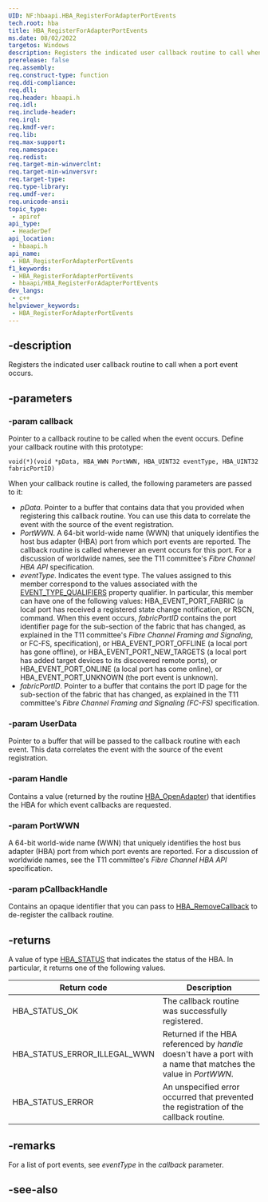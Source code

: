 ```yaml
---
UID: NF:hbaapi.HBA_RegisterForAdapterPortEvents
tech.root: hba
title: HBA_RegisterForAdapterPortEvents
ms.date: 08/02/2022
targetos: Windows
description: Registers the indicated user callback routine to call when a port event occurs.
prerelease: false
req.assembly: 
req.construct-type: function
req.ddi-compliance: 
req.dll: 
req.header: hbaapi.h
req.idl: 
req.include-header: 
req.irql: 
req.kmdf-ver: 
req.lib: 
req.max-support: 
req.namespace: 
req.redist: 
req.target-min-winverclnt: 
req.target-min-winversvr: 
req.target-type: 
req.type-library: 
req.umdf-ver: 
req.unicode-ansi: 
topic_type:
 - apiref
api_type:
 - HeaderDef
api_location:
 - hbaapi.h
api_name:
 - HBA_RegisterForAdapterPortEvents
f1_keywords:
 - HBA_RegisterForAdapterPortEvents
 - hbaapi/HBA_RegisterForAdapterPortEvents
dev_langs:
 - c++
helpviewer_keywords:
 - HBA_RegisterForAdapterPortEvents
---
```


## -description

Registers the indicated user callback routine to call when a port event occurs.

## -parameters

### -param callback

Pointer to a callback routine to be called when the event occurs. Define your callback routine with this prototype:

`void(*)(void *pData, HBA_WWN PortWWN, HBA_UINT32 eventType, HBA_UINT32 fabricPortID)`

When your callback routine is called, the following parameters are passed to it:

* *pData*. Pointer to a buffer that contains data that you provided when registering this callback routine. You can use this data to correlate the event with the source of the event registration.
* *PortWWN*. A 64-bit world-wide name (WWN) that uniquely identifies the host bus adapter (HBA) port from which port events are reported. The callback routine is called whenever an event occurs for this port. For a discussion of worldwide names, see the T11 committee's *Fibre Channel HBA API* specification.
* *eventType*. Indicates the event type. The values assigned to this member correspond to the values associated with the [EVENT_TYPE_QUALIFIERS](/windows-hardware/drivers/storage/event-types-qualifiers) property qualifier. In particular, this member can have one of the following values: HBA_EVENT_PORT_FABRIC (a local port has received a registered state change notification, or RSCN, command. When this event occurs, *fabricPortID* contains the port identifier page for the sub-section of the fabric that has changed, as explained in the T11 committee's *Fibre Channel Framing and Signaling*, or FC-FS, specification), or HBA_EVENT_PORT_OFFLINE (a local port has gone offline), or HBA_EVENT_PORT_NEW_TARGETS (a local port has added target devices to its discovered remote ports), or HBA_EVENT_PORT_ONLINE (a local port has come online), or HBA_EVENT_PORT_UNKNOWN (the port event is unknown).
* *fabricPortID*. Pointer to a buffer that contains the port ID page for the sub-section of the fabric that has changed, as explained in the T11 committee's *Fibre Channel Framing and Signaling (FC-FS)* specification.

### -param UserData

Pointer to a buffer that will be passed to the callback routine with each event. This data correlates the event with the source of the event registration.

### -param Handle

Contains a value (returned by the routine [HBA_OpenAdapter](nf-hbaapi-hba_openadapter.md)) that identifies the HBA for which event callbacks are requested.

### -param PortWWN

A 64-bit world-wide name (WWN) that uniquely identifies the host bus adapter (HBA) port from which port events are reported. For a discussion of worldwide names, see the T11 committee's *Fibre Channel HBA API* specification.

### -param pCallbackHandle

Contains an opaque identifier that you can pass to [HBA_RemoveCallback](nf-hbaapi-hba_removecallback.md) to de-register the callback routine.

## -returns

A value of type [HBA_STATUS](/windows-hardware/drivers/storage/hba-status) that indicates the status of the HBA. In particular, it returns one of the following values.

|Return code|Description|
|-|-|
|HBA_STATUS_OK|The callback routine was successfully registered.|
|HBA_STATUS_ERROR_ILLEGAL_WWN|Returned if the HBA referenced by *handle* doesn't have a port with a name that matches the value in *PortWWN*.|
|HBA_STATUS_ERROR|An unspecified error occurred that prevented the registration of the callback routine.|

## -remarks

For a list of port events, see *eventType* in the *callback* parameter.

## -see-also
